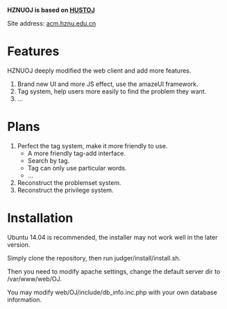 **HZNUOJ is based on [HUSTOJ](https://github.com/zhblue/hustoj)**

Site address: [acm.hznu.edu.cn](http://acm.hznu.edu.cn)

# Features
HZNUOJ deeply modified the web client and add more features.

1. Brand new UI and more JS effect, use the amazeUI framework.
2. Tag system, help users more easily to find the problem they want.
3. ...

# Plans
1. Perfect the tag system, make it more friendly to use.
    * A more friendly tag-add interface.
    * Search by tag.
    * Tag can only use particular words.
    * ...
2. Reconstruct the problemset system.
3. Reconstruct the privilege system. 


# Installation
Ubuntu 14.04 is recommended, the installer may not work well in the later version.

Simply clone the repository, then run judger/install/install.sh.

Then you need to modify apache settings, change the default server dir to /var/www/web/OJ.

You may modify web/OJ/include/db_info.inc.php with your own database information.


